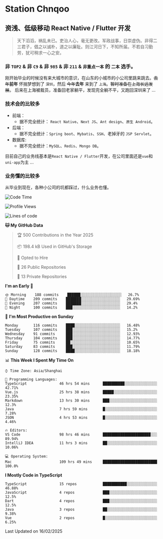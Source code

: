 # Station Chnqoo

## 资浅、低级移动 React Native / Flutter 开发

> 天下滔滔，祸乱未已。吏治人心，毫无更改。军政战事，日崇虚伪。非得二三君子，倡之以诚朴，道之以廉耻。则江河日下，不知所届。不若自习勤劳，犹可稍求一心之安。

### 非 `TOP2` & 非 `C9` & 非 `985` & 非 `211` & `非重点一本` 的 `二本` 选手。

刚开始毕业的时候没有来大城市的意识，在山东的小城市的小公司里跳来跳去。~~去年~~**前年** 怀揣梦想到了 `深圳`，然后 ~~今年~~**去年** 来到了 `上海`。~~暂时准备在上海长远发展~~。
后来在上海被裁员，准备回老家躺平，发现完全躺不平，又跑回深圳来了 ...

### 技术会的比较多

- 前端：
  - 据不完全统计： `React Native`、`Next JS`、`Ant design`、`原生 Android`。
- 后端：
  - 据不完全统计：`Spring boot`、`Mybatis`、`SSH`、老掉牙的 `JSP Servlet`。
- 数据库:
  - 据不完全统计：`MySQL`、`Redis`、`Mongo DB`。

目前自己的业务线基本是`React Native / Flutter`开发，在公司里面还是`vue`和`uni-app`为主 ...

### 业务懂的比较多

从毕业到现在，各种小公司的坑都踩过，什么业务也懂。

<!--START_SECTION:waka-->
![Code Time](http://img.shields.io/badge/Code%20Time-7%2C616%20hrs%2055%20mins-blue)

![Profile Views](http://img.shields.io/badge/Profile%20Views-0-blue)

![Lines of code](https://img.shields.io/badge/From%20Hello%20World%20I%27ve%20Written-336%20Thousand%20lines%20of%20code-blue)

**🐱 My GitHub Data** 

> 🏆 500 Contributions in the Year 2025
 > 
> 📦 198.4 kB Used in GitHub's Storage 
 > 
> 💼 Opted to Hire
 > 
> 📜 26 Public Repositories 
 > 
> 🔑 13 Private Repositories  
 > 
**I'm an Early 🐤** 

```text
🌞 Morning    188 commits    ██████░░░░░░░░░░░░░░░░░░░   26.7% 
🌆 Daytime    209 commits    ███████░░░░░░░░░░░░░░░░░░   29.69% 
🌃 Evening    207 commits    ███████░░░░░░░░░░░░░░░░░░   29.4% 
🌙 Night      100 commits    ███░░░░░░░░░░░░░░░░░░░░░░   14.2%

```
📅 **I'm Most Productive on Sunday** 

```text
Monday       116 commits    ████░░░░░░░░░░░░░░░░░░░░░   16.48% 
Tuesday      107 commits    ███░░░░░░░░░░░░░░░░░░░░░░   15.2% 
Wednesday    91 commits     ███░░░░░░░░░░░░░░░░░░░░░░   12.93% 
Thursday     104 commits    ███░░░░░░░░░░░░░░░░░░░░░░   14.77% 
Friday       75 commits     ██░░░░░░░░░░░░░░░░░░░░░░░   10.65% 
Saturday     83 commits     ███░░░░░░░░░░░░░░░░░░░░░░   11.79% 
Sunday       128 commits    ████░░░░░░░░░░░░░░░░░░░░░   18.18%

```


📊 **This Week I Spent My Time On** 

```text
⌚︎ Time Zone: Asia/Shanghai

💬 Programming Languages: 
TypeScript               46 hrs 54 mins      ██████████░░░░░░░░░░░░░░░   42.71% 
Vue.js                   25 hrs 38 mins      █████░░░░░░░░░░░░░░░░░░░░   23.35% 
Markdown                 13 hrs 30 mins      ███░░░░░░░░░░░░░░░░░░░░░░   12.3% 
Java                     7 hrs 59 mins       █░░░░░░░░░░░░░░░░░░░░░░░░   7.28% 
JSON                     4 hrs 53 mins       █░░░░░░░░░░░░░░░░░░░░░░░░   4.46%

🔥 Editors: 
VS Code                  98 hrs 46 mins      ██████████████████████░░░   89.94% 
IntelliJ IDEA            11 hrs 3 mins       ██░░░░░░░░░░░░░░░░░░░░░░░   10.06%

💻 Operating System: 
Mac                      109 hrs 49 mins     █████████████████████████   100.0%

```

**I Mostly Code in TypeScript** 

```text
TypeScript               15 repos            ███████████░░░░░░░░░░░░░░   46.88% 
JavaScript               4 repos             ███░░░░░░░░░░░░░░░░░░░░░░   12.5% 
Dart                     4 repos             ███░░░░░░░░░░░░░░░░░░░░░░   12.5% 
Java                     3 repos             ██░░░░░░░░░░░░░░░░░░░░░░░   9.38% 
Vue                      2 repos             █░░░░░░░░░░░░░░░░░░░░░░░░   6.25%

```



 Last Updated on 16/02/2025
<!--END_SECTION:waka-->

<!---
ChenqiaoStation/ChenqiaoStation is a ✨ special ✨ repository because its `README.md` (this file) appears on your GitHub profile.
You can click the Preview link to take a look at your changes.
--->
